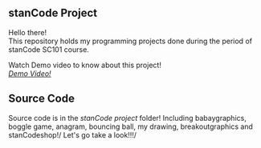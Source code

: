 ## stanCode Project 

Hello there!\
This repository holds my programming projects done during the period of stanCode SC101 course.

Watch Demo video to know about this project!\
*[Demo Video!](https://drive.google.com/drive/folders/1Gi3bn9qPW_gR0ISyGzVPLd5Bztdvd7rF?fbclid=IwAR36BW3v_bHn-Idsh-0_ROSWLwrXOzoervZId25OOzH2LX4b6FCGDfULdDg)*


## Source Code

Source code is in the *stanCode project* folder! Including babaygraphics, boggle game, anagram, bouncing ball, my drawing, breakoutgraphics and stanCodeshop!/
Let's go take a look!!!/
